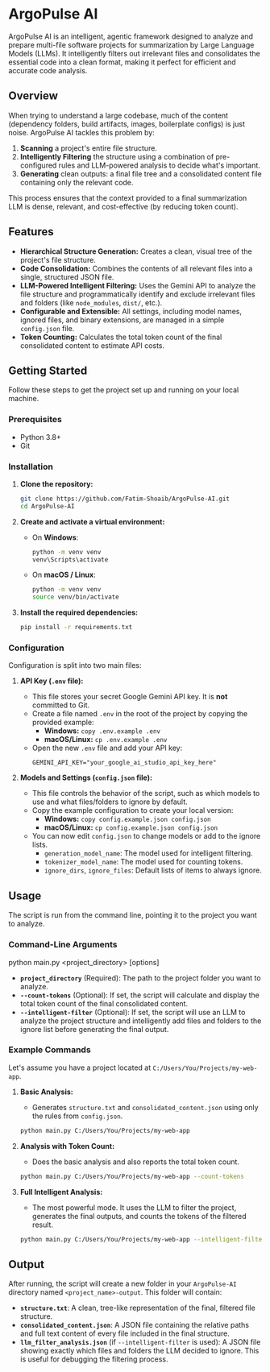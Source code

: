 # ArgoPulse AI

ArgoPulse AI is an intelligent, agentic framework designed to analyze and prepare multi-file software projects for summarization by Large Language Models (LLMs). It intelligently filters out irrelevant files and consolidates the essential code into a clean format, making it perfect for efficient and accurate code analysis.

## Overview

When trying to understand a large codebase, much of the content (dependency folders, build artifacts, images, boilerplate configs) is just noise. ArgoPulse AI tackles this problem by:

1.  **Scanning** a project's entire file structure.
2.  **Intelligently Filtering** the structure using a combination of pre-configured rules and LLM-powered analysis to decide what's important.
3.  **Generating** clean outputs: a final file tree and a consolidated content file containing only the relevant code.

This process ensures that the context provided to a final summarization LLM is dense, relevant, and cost-effective (by reducing token count).

## Features

-   **Hierarchical Structure Generation:** Creates a clean, visual tree of the project's file structure.
-   **Code Consolidation:** Combines the contents of all relevant files into a single, structured JSON file.
-   **LLM-Powered Intelligent Filtering:** Uses the Gemini API to analyze the file structure and programmatically identify and exclude irrelevant files and folders (like `node_modules`, `dist/`, etc.).
-   **Configurable and Extensible:** All settings, including model names, ignored files, and binary extensions, are managed in a simple `config.json` file.
-   **Token Counting:** Calculates the total token count of the final consolidated content to estimate API costs.

## Getting Started

Follow these steps to get the project set up and running on your local machine.

### Prerequisites

-   Python 3.8+
-   Git

### Installation

1.  **Clone the repository:**
    ```bash
    git clone https://github.com/Fatim-Shoaib/ArgoPulse-AI.git
    cd ArgoPulse-AI
    ```

2.  **Create and activate a virtual environment:**
    -   On **Windows**:
        ```cmd
        python -m venv venv
        venv\Scripts\activate
        ```
    -   On **macOS / Linux**:
        ```bash
        python -m venv venv
        source venv/bin/activate
        ```

3.  **Install the required dependencies:**
    ```bash
    pip install -r requirements.txt
    ```

### Configuration

Configuration is split into two main files:

1.  **API Key (`.env` file):**
    -   This file stores your secret Google Gemini API key. It is **not** committed to Git.
    -   Create a file named `.env` in the root of the project by copying the provided example:
        -   **Windows:** `copy .env.example .env`
        -   **macOS/Linux:** `cp .env.example .env`
    -   Open the new `.env` file and add your API key:
        ```
        GEMINI_API_KEY="your_google_ai_studio_api_key_here"
        ```

2.  **Models and Settings (`config.json` file):**
    -   This file controls the behavior of the script, such as which models to use and what files/folders to ignore by default.
    -   Copy the example configuration to create your local version:
        -   **Windows:** `copy config.example.json config.json`
        -   **macOS/Linux:** `cp config.example.json config.json`
    -   You can now edit `config.json` to change models or add to the ignore lists.
        -   `generation_model_name`: The model used for intelligent filtering.
        -   `tokenizer_model_name`: The model used for counting tokens.
        -   `ignore_dirs`, `ignore_files`: Default lists of items to always ignore.

## Usage

The script is run from the command line, pointing it to the project you want to analyze.

### Command-Line Arguments

python main.py <project_directory> [options]


-   **`project_directory`** (Required): The path to the project folder you want to analyze.
-   **`--count-tokens`** (Optional): If set, the script will calculate and display the total token count of the final consolidated content.
-   **`--intelligent-filter`** (Optional): If set, the script will use an LLM to analyze the project structure and intelligently add files and folders to the ignore list before generating the final output.

### Example Commands

Let's assume you have a project located at `C:/Users/You/Projects/my-web-app`.

1.  **Basic Analysis:**
    -   Generates `structure.txt` and `consolidated_content.json` using only the rules from `config.json`.
    ```bash
    python main.py C:/Users/You/Projects/my-web-app
    ```

2.  **Analysis with Token Count:**
    -   Does the basic analysis and also reports the total token count.
    ```bash
    python main.py C:/Users/You/Projects/my-web-app --count-tokens
    ```

3.  **Full Intelligent Analysis:**
    -   The most powerful mode. It uses the LLM to filter the project, generates the final outputs, and counts the tokens of the filtered result.
    ```bash
    python main.py C:/Users/You/Projects/my-web-app --intelligent-filter --count-tokens
    ```

## Output

After running, the script will create a new folder in your `ArgoPulse-AI` directory named `<project_name>-output`. This folder will contain:

-   **`structure.txt`**: A clean, tree-like representation of the final, filtered file structure.
-   **`consolidated_content.json`**: A JSON file containing the relative paths and full text content of every file included in the final structure.
-   **`llm_filter_analysis.json`** (if `--intelligent-filter` is used): A JSON file showing exactly which files and folders the LLM decided to ignore. This is useful for debugging the filtering process.